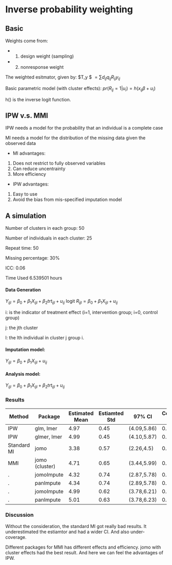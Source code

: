 # Inverse probability weighting


## Basic
Weights come from: 
+ 1. design weight (sampling)
+ 2. nonresponse weight

The weighted esitmator, given by:
$T_y $ $=\sum d_{ij} q_{ij} R_{ij} y_{ij}$

Basic parametric model (with cluster effects):
$pr(R_{ij}=1|u_i)=h(x_{ij}\beta+u_i)$

h() is the inverse logit function. 

## IPW v.s. MMI
IPW needs a model for the probability that an individual is a complete case

MI needs a model for the distribution of the missing data given the observed data

+ MI advantages:
1. Does not restrict to fully observed variables
2. Can reduce uncentrainty
3. More efficiency 

+ IPW advantages:
1. Easy to use
2. Avoid the bias from mis-specified imputation model

## A simulation 
Number of clusters in each group: 50 

Number of individuals in each cluster: 25

Repeat time: 50

Missing percentage: 30%

ICC: 0.06

Time Used 6.539501 hours

#### Data Generation
$Y_{ijl}=\beta_0+\beta_1 X_{ijl} +\beta_2 trt_{ijl}+ u_{ij}$
logit $R_{ijl}=\beta_0+\beta_1 X_{ijl} + u_{ij}$

i: is the indicator of treatment effect (i=1, intervention group; i=0, control group)

j: the jth cluster 

l: the lth individual in cluster j group i. 

#### Imputation model: 

$Y_{ijl}=\beta_0+\beta_1 X_{ijl} + u_{ij}$

#### Analysis model:
$Y_{ijl}=\beta_0+\beta_1 X_{ijl} +\beta_2 trt_{ijl}+ u_{ij}$

### Results 

Method|Package|Estimated Mean | Estiamted Std | 97% CI | Converage Rate
--- | --- | --- | --- | ---| ---
IPW|glm, lmer|4.97|0.45|(4.09,5.86)|0.96
IPW|glmer, lmer|4.99|0.45|(4.10,5.87)|0.96
Standard MI|jomo|3.38|0.57|(2.26,4.5)|0.08
MMI|jomo (cluster)|4.71|0.65|(3.44,5.99)|0.96
.|jomoImpute|4.32|0.74|(2.87,5.78)|0.94
 .|panImpute|4.34|0.74|(2.89,5.78)|0.90
 .|jomoImpute|4.99|0.62|(3.78,6.21)|0.98
 .|panImpute|5.01|0.63|(3.78,6.23)|0.98


### Discussion 
Without the consideration, the standard MI got really bad results. It underestimated the estiamtor and had a wider CI. And also under- coverage. 

Different packages for MMI has different effects and efficiency. jomo with cluster effects had the best result.  And here we can feel the advantages of IPW. 




